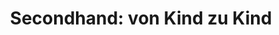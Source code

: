 ---
title: "Secondhand: von Kind zu Kind"
url: /stuttgart/secondhand-von-kind-zu-kind/
shop: Spielzeug
---